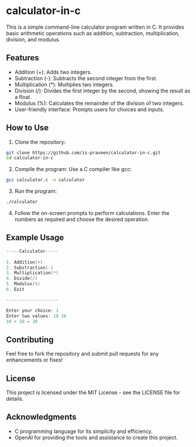 # calculator-in-c
This is a simple command-line calculator program written in C. It provides basic arithmetic operations such as addition, subtraction, multiplication, division, and modulus.

## Features
- Addition (+): Adds two integers.
- Subtraction (-): Subtracts the second integer from the first.
- Multiplication (*): Multiplies two integers.
- Division (/): Divides the first integer by the second, showing the result as a float.
- Modulus (%): Calculates the remainder of the division of two integers.
- User-friendly interface: Prompts users for choices and inputs.
## How to Use
1. Clone the repository:

```bash
git clone https://github.com/is-praveen/calculator-in-c.git
cd calculator-in-c
```
2. Compile the program:
  Use a C compiler like gcc:

```bash
gcc calculator.c -o calculator
```
3. Run the program:

```bash
./calculator
```
4. Follow the on-screen prompts to perform calculations. Enter the numbers as required and choose the desired operation.

## Example Usage
```c
-----Calculator-----
    
1. Addition(+)
2. Substraction(-)
3. Multiplication(*)
4. Divide(/)
5. Modulus(%)
6. Exit

--------------------

Enter your choice: 1
Enter two values: 10 20
10 + 20 = 30
```
## Contributing
Feel free to fork the repository and submit pull requests for any enhancements or fixes!

## License
This project is licensed under the MIT License - see the LICENSE file for details.

## Acknowledgments
- C programming language for its simplicity and efficiency.
- OpenAI for providing the tools and assistance to create this project.
